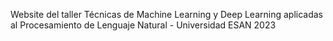 Website del taller Técnicas de Machine Learning y Deep Learning aplicadas al Procesamiento de Lenguaje Natural - Universidad ESAN 2023